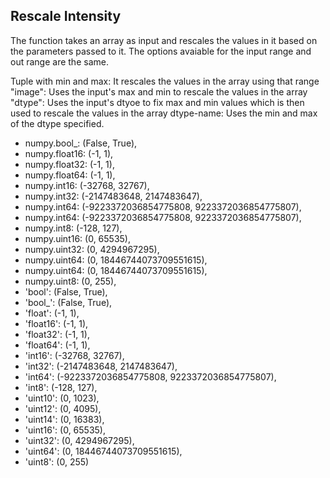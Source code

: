 ## Rescale Intensity

The function takes an array as input and rescales the values in it based on the parameters passed to it. The options avaiable for the input range and out range are the same.

Tuple with min and max: It rescales the values in the array using that range
"image": Uses the input's max and min to rescale the values in the array
"dtype": Uses the input's dtyoe to fix max and min values which is then used to rescale the values in the array
dtype-name: Uses the min and max of the dtype specified. 


* numpy.bool_: (False, True),
* numpy.float16: (-1, 1),
* numpy.float32: (-1, 1),
* numpy.float64: (-1, 1),
* numpy.int16: (-32768, 32767),
* numpy.int32: (-2147483648, 2147483647),
* numpy.int64: (-9223372036854775808, 9223372036854775807),
* numpy.int64: (-9223372036854775808, 9223372036854775807),
* numpy.int8: (-128, 127),
* numpy.uint16: (0, 65535),
* numpy.uint32: (0, 4294967295),
* numpy.uint64: (0, 18446744073709551615),
* numpy.uint64: (0, 18446744073709551615),
* numpy.uint8: (0, 255),
* 'bool': (False, True),
* 'bool_': (False, True),
* 'float': (-1, 1),
* 'float16': (-1, 1),
* 'float32': (-1, 1),
* 'float64': (-1, 1),
* 'int16': (-32768, 32767),
* 'int32': (-2147483648, 2147483647),
* 'int64': (-9223372036854775808, 9223372036854775807),
* 'int8': (-128, 127),
* 'uint10': (0, 1023),
* 'uint12': (0, 4095),
* 'uint14': (0, 16383),
* 'uint16': (0, 65535),
* 'uint32': (0, 4294967295),
* 'uint64': (0, 18446744073709551615),
* 'uint8': (0, 255)
